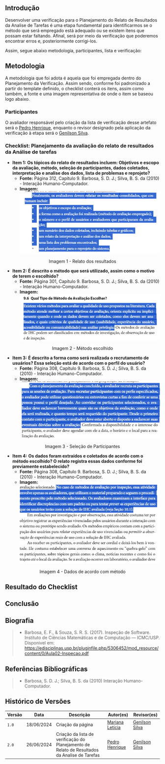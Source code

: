 ## Introdução
Desenvolver uma verificação para o Planejamento do Relato de Resultados da Analise de Tarefas é uma etapa fundamental para identificarmos se o método que será empregado está adequado ou se existem itens que possam estar faltando. Afinal, será por meio da verificação que poderemos encontrar erros e, posteriormente corrigi-los. 

Assim, segue abaixo metodologia, participantes, lista e verificação:

## Metodologia
A metodologia que foi adota é aquela que foi empregada dentro do Planejamento da Verificação. Assim sendo, conforme foi padronizado a partir do template definido, o checklist conterá os itens, assim como também, a fonte e uma imagem representativa de onde o item se baseou logo abaixo. 

### Participantes
O avaliador responsável pelo criação da lista de verificação desse artefato será o [Pedro Henrique](https://github.com/PedroHhenriq), enquanto o revisor designado pela aplicação da verificação à etapa será o [Genilson Silva](https://github.com/GenilsonJrs).

### Checklist: Planejamento da avaliação do relato de resultados da Análise de tarefas
<!-- template de checklist -->
<!-- - **Item 1:** (COLOCAR DESCRIÇÃO AQUI)
    - **Fonte:** 
    - **Imagem:**
    <br>

    <center>

    ![](img/)

    </center>

    <p style="text-align: center">Figura 1: (COLOCAR A DESCRIÇÃO DA PERGUNTA QUI)</p>

- **Item 2:** (COLOCAR DESCRIÇÃO)
    - **Fonte:** (COLOCAR FONTE AQUI)
    - **Imagem:** 
    <br>

    <center>

    ![](img/)

    </center>

    <p style="text-align: center">Figura 2: (COLOCAR A LEGENDA AQUI)</p>


- **Item 3:** (COLOCAR DESCRIÇÃO)
    - **Fonte:** (COLOCAR FONTE AQUI)
    - **Imagem:**
    <br>

    <center>

    ![](img/)

    </center>

    <p style="text-align: center">Figura 3: (COLOCAR A LEGENDA AQUI)</p>

- **Item 4:** 
    - **Fonte:** 
    - **Imagem:**
    <br>

    <center>

    ![](img/)

    </center>

    <p style="text-align: center">Figura 4: (COLOCAR A LEGENDA AQUI)</p>

- **Item 5:** (COLOCAR DESCRIÇÃO)
    - **Fonte:** (INSERIR FONTE)
    - **Imagem:**
    <br>

    <center>

    ![](img/)

    </center>

    <p style="text-align: center">Figura 5: (COLOCAR LEGENDA AQUI)</p> -->


- **Item 1:** **Os tópicos do relato de resultados incluem: Objetivos e escopo da avaliação, método, seleção de participantes, dados coletados, interpretação e analise dos dados, lista de problemas e reprojeto?** 
    - **Fonte:** Página 312, Capítulo 9. Barbosa, S. D. J.; Silva, B. S. da (2010) - Interação Humano-Computador.
    - **Imagem:** ![](img/Plan_Rel_R_1.png)
<p align="center">Imagem 1 - Relato dos resultados  </p>

- **Item 2:** **É descrito o método que será utilizado, assim como o motivo de terem o escolhido?** 
    - **Fonte:** Página 301, Capítulo 9. Barbosa, S. D. J.; Silva, B. S. da (2010) - Interação Humano-Computador.
    - **Imagem:** ![](img/Plan_Rel_R_2.png)
<p align="center">Imagem 2 - Método escolhido </p>

- **Item 3:** **É descrito a forma como será realizada o recrutamento de usuários? Essa seleção está de acordo com o perfil do usuário?** 
    - **Fonte:** Página 308, Capítulo 9. Barbosa, S. D. J.; Silva, B. S. da (2010) - Interação Humano-Computador.
    - **Imagem:** ![](img/Plan_Rel_R_3.png)
<p align="center">Imagem 3 -  Seleção de Participantes </p>

- **Item 4:** **Os dados foram extraídos e coletados de acordo com o método escolhido? O relato registra essas dados conforme foi previamente estabelecido?** 
    - **Fonte:** Página 308, Capítulo 9. Barbosa, S. D. J.; Silva, B. S. da (2010) - Interação Humano-Computador.
    - **Imagem:** ![](img/Plan_Rel_R_4.png)
<p align="center">Imagem 4 - Dados de acordo com método </p>

## Resultado do Checklist
 <!-- template de VERIFICAÇÃO -->

<!-- 
| Item | Descrição      | Versão do Artefato | Avaliação      | Descrição do problema | Sugestão de Ação Corretiva | Observações |
| ---- | -------------- | ------------------ | -------------- | --------------------- | -------------------------- | ----------- |
|  1   | (COLOCAR DECRIÇÃO DO ITEM 1 AQUI) | (COLOCAR SE ESTÁ CONFORME OU NÃO CONFORME) |  | |
|  2   | (COLOCAR DECRIÇÃO DO ITEM 2 AQUI) | (COLOCAR VERSÃO AQUI) | (COLOCAR SE ESTÁ CONFORME OU NÃO CONFORME)|  |   |  |
|  3   | (COLOCAR DECRIÇÃO DO ITEM 3 AQUI) | (COLOCAR VERSÃO AQUI)| (COLOCAR SE ESTÁ CONFORME OU NÃO CONFORME) | |  | 
|  4   | (COLOCAR DECRIÇÃO DO ITEM 4 AQUI) | (COLOCAR VERSÃO AQUI) | (COLOCAR SE ESTÁ CONFORME OU NÃO CONFORME)  | | | |
|  5   | (COLOCAR DECRIÇÃO DO ITEM 5 AQUI) | (COLOCAR VERSÃO AQUI)| (COLOCAR SE ESTÁ CONFORME OU NÃO CONFORME)  | | |  |
<p style="text-align: center">Tabela (COLQUE O NUMERO DA TABELA AQUI): (COLOQUE O TÍTULO DA TABELA AQUI)</p>
<p style="text-align: center">Fonte: (COLOQUE SEU NOME AQUI), 2024</p>

<iframe width="560" height="315" 
src="(COLOQUE O LINK EMBED AQUI)" 
title="YouTube video player" frameborder="0" allow="accelerometer; autoplay; clipboard-write; encrypted-media; gyroscope; picture-in-picture; web-share" referrerpolicy="strict-origin-when-cross-origin" allowfullscreen></iframe>

<p style="text-align: center">Vídeo (COLOQUE O NUMERO DO VÍDEO AQUI): (COLOQUE O TÍTULO DO VÍDEO AQUI).</p>
<p style="text-align: center">Fonte: (COLOQUE SEU NOME AQUI), 2024</p> -->

## Conclusão

## Biografia
>- Barbosa, E. F., & Souza, S. R. S. (2017). Inspeção de Software. Instituto de Ciências Matemáticas e de Computação — ICMC/USP. Disponivel em: https://edisciplinas.usp.br/pluginfile.php/5306452/mod_resource/content/0/Aula02-Inspecao.pdf

## Referências Bibliográficas
> - Barbosa, S. D. J.; Silva, B. S. da (2010) Interação Humano-Computador.

## Histórico de Versões

| Versão |    Data    | Descrição                                 | Autor(es)                                       | Revisor(es)                                    |
| ------ | :--------: | ----------------------------------------- | ----------------------------------------------- | ---------------------------------------------- |
| `1.0`   | 18/06/2024 | Criação da página                         | [Mariana Letícia](https://github.com/Marianannn) |  [Genilson Silva](https://github.com/GenilsonJrs) |
| `2.0`   | 26/06/2024 | Criação da lista de verificação do Planejamento de Relato de Resultados da Analise de Tarefas                   | [Pedro Henrique](https://github.com/PedroHhenriq) | [Genilson Silva](https://github.com/GenilsonJrs)  |
